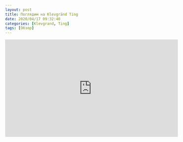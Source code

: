 ```yaml
---
layout: post
title: Поглядим на Klevgränd Ting
date: 2020/04/17 09:32:40
categories: [Klevgrand, Ting]
tags: [Обзор]
---
```

<iframe width="560" height="315" src="https://www.youtube.com/embed/0hsybTwYY_E" title="YouTube video player" frameborder="0" allow="accelerometer; autoplay; clipboard-write; encrypted-media; gyroscope; picture-in-picture" allowfullscreen></iframe>
